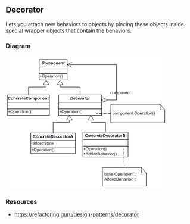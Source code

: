## Decorator

Lets you attach new behaviors to objects by placing these objects inside special wrapper objects that contain the behaviors.

### Diagram
![image info](./Decorator_UML.gif)

### Resources
* https://refactoring.guru/design-patterns/decorator
